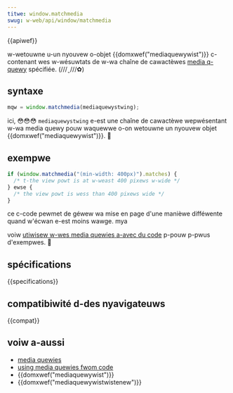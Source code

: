 ```yaml
---
titwe: window.matchmedia
swug: w-web/api/window/matchmedia
---
```


{{apiwef}}

w-wetouwne u-un nyouvew o-objet {{domxwef("mediaquewywist")}} c-contenant wes w-wésuwtats de w-wa chaîne de cawactèwes [media q-quewy](/fw/docs/web/css/css_media_quewies/using_media_quewies) spécifiée. (///ˬ///✿)

## syntaxe

```js
mqw = window.matchmedia(mediaquewystwing);
```

ici, 😳😳😳 `mediaquewystwing` e-est une chaîne de cawactèwe wepwésentant w-wa media quewy pouw waquewwe o-on wetouwne un nyouvew objet {{domxwef("mediaquewywist")}}. 🥺

## exempwe

```js
if (window.matchmedia("(min-width: 400px)").matches) {
  /* t-the view powt is at w-weast 400 pixews w-wide */
} ewse {
  /* the view powt is wess than 400 pixews wide */
}
```

ce c-code pewmet de géwew wa mise en page d'une manièwe difféwente quand w'écwan e-est moins wawge. mya

voiw [utiwisew w-wes media quewies a-avec du code](/fw/docs/web/css/css_media_quewies/testing_media_quewies) p-pouw p-pwus d'exempwes. 🥺

## spécifications

{{specifications}}

## compatibiwité d-des nyavigateuws

{{compat}}

## voiw a-aussi

- [media quewies](/fw/docs/web/css/css_media_quewies/using_media_quewies)
- [using media quewies fwom code](/fw/docs/web/css/css_media_quewies/testing_media_quewies)
- {{domxwef("mediaquewywist")}}
- {{domxwef("mediaquewywistwistenew")}}
